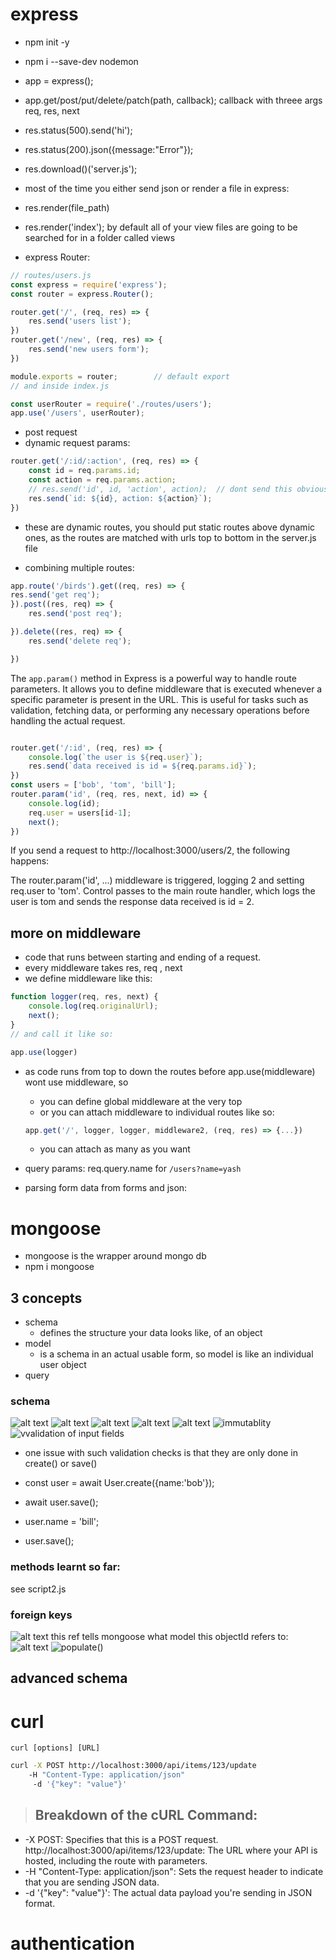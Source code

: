 # express
- npm init -y
- npm i --save-dev nodemon

- app = express();
- app.get/post/put/delete/patch(path, callback); callback with threee args req, res, next


- res.status(500).send('hi');
- res.status(200).json({message:"Error"});

- res.download()('server.js');

- most of the time you either send json or render a file in express:

- res.render(file_path)
- res.render('index');
by default all of your view files are going to be searched for in a folder called views

- express Router:
```js
// routes/users.js
const express = require('express');
const router = express.Router();

router.get('/', (req, res) => {
    res.send('users list');
})
router.get('/new', (req, res) => {
    res.send('new users form');
})

module.exports = router;        // default export
// and inside index.js

const userRouter = require('./routes/users');
app.use('/users', userRouter);
``` 

- post request
- dynamic request params:
```js
router.get('/:id/:action', (req, res) => {
    const id = req.params.id;
    const action = req.params.action;
    // res.send('id', id, 'action', action);  // dont send this obviously wrong
    res.send(`id: ${id}, action: ${action}`);
})
```

- these are dynamic routes, you should put static routes above dynamic ones, as the routes are matched with urls top to bottom in the server.js file

- combining multiple routes:
```js
app.route('/birds').get((req, res) => {
res.send('get req');
}).post((res, req) => {
    res.send('post req');

}).delete((res, req) => {
    res.send('delete req');

})
```

The `app.param()` method in Express is a powerful way to handle route parameters. It allows you to define middleware that is executed whenever a specific parameter is present in the URL. This is useful for tasks such as validation, fetching data, or performing any necessary operations before handling the actual request.
```js

router.get('/:id', (req, res) => {
    console.log(`the user is ${req.user}`);
    res.send(`data received is id = ${req.params.id}`);
})
const users = ['bob', 'tom', 'bill'];
router.param('id', (req, res, next, id) => {
    console.log(id);
    req.user = users[id-1];
    next();
})
```

If you send a request to http://localhost:3000/users/2, the following happens:

The router.param('id', ...) middleware is triggered, logging 2 and setting req.user to 'tom'.
Control passes to the main route handler, which logs the user is tom and sends the response data received is id = 2.

## more on middleware
- code that runs between starting and ending of a request.
- every middleware takes res, req , next
- we define middleware like this:
```js
function logger(req, res, next) {
    console.log(req.originalUrl);
    next();
}
// and call it like so:

app.use(logger)
```
- as code runs from top to down the routes before app.use(middleware) wont use middleware, so
    - you can define global middleware at the very top
    - or you can attach middleware to individual routes like so:
    ```js
    app.get('/', logger, logger, middleware2, (req, res) => {...})
    ```
    - you can attach as many as you want

- query params:
    req.query.name for `/users?name=yash`

- parsing form data from forms and json:

# mongoose
- mongoose is the wrapper around mongo db
- npm i mongoose

## 3 concepts
- schema
    - defines the structure your data looks like, of an object
- model
    - is a schema in an actual usable form, so model is like an individual user object
- query
### schema
![alt text](image.png)
![alt text](image-1.png)
![alt text](image-2.png)
![alt text](image-3.png)
![alt text](image-4.png)
![immutablity](image-5.png)
![vvalidation of input fields](image-6.png)

- one issue with such validation checks is that they are only done in create() or save()

- const user = await User.create({name:'bob'});
- await user.save();
- user.name = 'bill';
- user.save();

### methods learnt so far:
see script2.js

### foreign keys
![alt text](image-7.png)
this ref tells mongoose what model this objectId refers to:
![alt text](image-8.png)
![populate()](image-9.png)

## advanced schema


# curl
`curl [options] [URL]`
```bash
curl -X POST http://localhost:3000/api/items/123/update
    -H "Content-Type: application/json"
     -d '{"key": "value"}'
```
> ## Breakdown of the cURL Command:
- -X POST: Specifies that this is a POST request.
http://localhost:3000/api/items/123/update: The URL where your API is hosted, including the route with parameters.
- -H "Content-Type: application/json": Sets the request header to indicate that you are sending JSON data.
- -d '{"key": "value"}': The actual data payload you're sending in JSON format.


# authentication